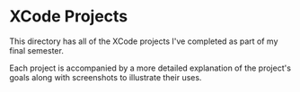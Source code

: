 # XCode Projects

This directory has all of the XCode projects I've completed as part of my final semester.

Each project is accompanied by a more detailed explanation of the project's goals along
with screenshots to illustrate their uses.

